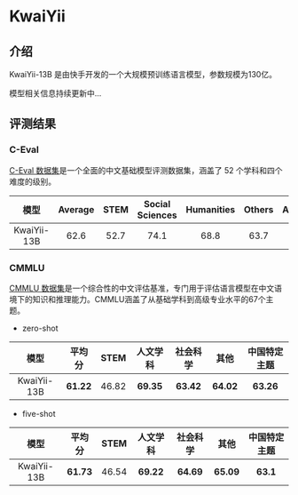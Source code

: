 # KwaiYii

## 介绍

KwaiYii-13B 是由快手开发的一个大规模预训练语言模型，参数规模为130亿。

模型相关信息持续更新中...


## 评测结果

### C-Eval


[C-Eval 数据集](https://cevalbenchmark.com/index.html)是一个全面的中文基础模型评测数据集，涵盖了 52 个学科和四个难度的级别。


|            模型             |  Average  |  STEM     | Social Sciences | Humanities      | Others     | Avg(Hard) |
| :-------------------------: | :-------: | :-------: | :-------------: | :-------------: | :--------: | :-------: |
|        KwaiYii-13B            |  62.6    |  52.7    |  74.1         |    68.8    |   63.7 |  36.7 |




### CMMLU


[CMMLU 数据集](https://github.com/haonan-li/CMMLU/)是一个综合性的中文评估基准，专门用于评估语言模型在中文语境下的知识和推理能力。CMMLU涵盖了从基础学科到高级专业水平的67个主题。

* zero-shot

| 模型                 |   平均分  |   STEM    | 人文学科  | 社会科学 |   其他    | 中国特定主题 |
| :------------------: | :-------: | :-------: | :-------: | :------: | :-------: | :----------: |
|   KwaiYii-13B        | **61.22** | 46.82 | **69.35**| **63.42** | **64.02** | **63.26**    |


* five-shot

| 模型                 |   平均分  |   STEM    | 人文学科  | 社会科学 |   其他    | 中国特定主题 |
| :------------------: | :-------: | :-------: | :-------: | :------: | :-------: | :----------: |
|   KwaiYii-13B        | **61.73** | 46.54 | **69.22**| **64.69** | **65.09** | **63.1**    |
